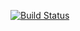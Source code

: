 [![Build Status](https://travis-ci.org/wgywgy/zip.png?branch=master)](https://travis-ci.org/wgywgy/zip)
